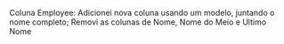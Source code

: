 Coluna Employee:
  Adicionei nova coluna usando um modelo, juntando o nome completo;
  Removi as colunas de Nome, Nome do Meio e Ultimo Nome
